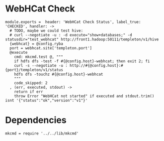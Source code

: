 
# WebHCat Check

    module.exports =  header: 'WebHCat Check Status', label_true: 'CHECKED', handler: ->
      # TODO, maybe we could test hive:
      # curl --negotiate -u : -d execute="show+databases;" -d statusdir="test_webhcat" http://front1.hadoop:50111/templeton/v1/hive
      {webhcat} = @config.ryba
      port = webhcat.site['templeton.port']
      @execute
        cmd: mkcmd.test @, """
        if hdfs dfs -test -f #{@config.host}-webhcat; then exit 2; fi
        curl -s --negotiate -u : http://#{@config.host}:#{port}/templeton/v1/status
        hdfs dfs -touchz #{@config.host}-webhcat
        """
        code_skipped: 2
      , (err, executed, stdout) ->
        return if err
        throw Error "WebHCat not started" if executed and stdout.trim() isnt '{"status":"ok","version":"v1"}'

# Dependencies

    mkcmd = require '../../lib/mkcmd'
